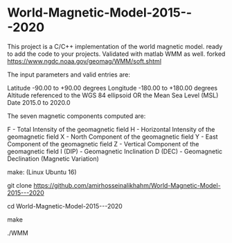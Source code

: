 # World-Magnetic-Model-2015---2020

This project is a C/C++ implementation of the world magnetic model. ready to add the code to your projects. Validated with matlab WMM as well. forked https://www.ngdc.noaa.gov/geomag/WMM/soft.shtml

The input parameters and valid entries are:

Latitude -90.00 to +90.00 degrees 
Longitude -180.00 to +180.00 degrees 
Altitude referenced to the WGS 84 ellipsoid OR the Mean Sea Level (MSL)
Date 2015.0 to 2020.0

The seven magnetic components computed are:

F - Total Intensity of the geomagnetic field 
H - Horizontal Intensity of the geomagnetic field 
X - North Component of the geomagnetic field 
Y - East Component of the geomagnetic field 
Z - Vertical Component of the geomagnetic field 
I (DIP) - Geomagnetic Inclination 
D (DEC) - Geomagnetic Declination (Magnetic Variation)

make: (Linux Ubuntu 16)

git clone https://github.com/amirhosseinalikhahm/World-Magnetic-Model-2015---2020

cd World-Magnetic-Model-2015---2020

make

./WMM
